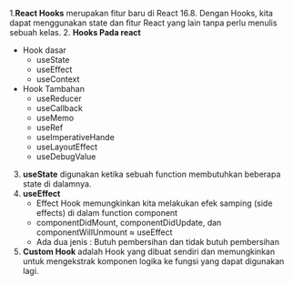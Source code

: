 1.**React Hooks** merupakan fitur baru di React 16.8. Dengan Hooks, kita dapat menggunakan state dan fitur React yang lain tanpa perlu menulis sebuah kelas.
2. **Hooks Pada react** 
   * Hook dasar
      - useState
      - useEffect
      - useContext
   * Hook Tambahan
      - useReducer
      - useCallback
      - useMemo
      - useRef
      - useImperativeHande
      - useLayoutEffect
      - useDebugValue
3. **useState** digunakan ketika sebuah function membutuhkan beberapa state di dalamnya.
4. **useEffect** 
   - Effect Hook memungkinkan kita melakukan efek samping (side effects) di dalam function component
   - componentDidMount, componentDidUpdate, dan componentWillUnmount ≈ useEffect
   - Ada dua jenis : Butuh pembersihan dan tidak butuh pembersihan
5. **Custom Hook** adalah Hook yang dibuat sendiri dan memungkinkan untuk mengekstrak komponen logika ke fungsi yang dapat digunakan lagi.

